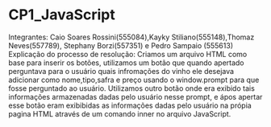# CP1_JavaScript
Integrantes:  Caio Soares Rossini(555084),Kayky Stiliano(555148),Thomaz Neves(557789), Stephany Borzi(557351) e Pedro Sampaio (555613)
Explicação do processo de resolução:
Criamos um arquivo HTML como base para inserir os botões, utilizamos um botão que quando apertado perguntava para o usuário quais infromações do vinho ele desejava adicionar como nome,tipo,safra e preço usando o window.prompt para que fosse perguntado ao usuário. Utilizamos outro botão onde era exibido tais informações armazenadas dadas pelo usuário nesse prompt, e ápos apertar esse botão eram exibibidas as informações dadas pelo usuário na própia pagina HTML através de um comando inner no arquivo JavaScript. 
